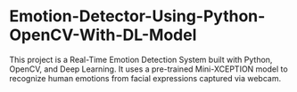 # Emotion-Detector-Using-Python-OpenCV-With-DL-Model
This project is a Real-Time Emotion Detection System built with Python, OpenCV, and Deep Learning. It uses a pre-trained Mini-XCEPTION model to recognize human emotions from facial expressions captured via webcam.
